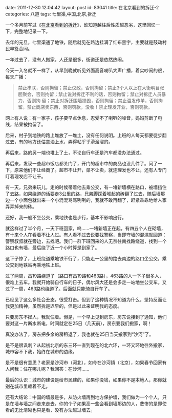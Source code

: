 date: 2011-12-30 12:04:42
layout: post
id: 83041
title: 在北京看到的拆迁-2
categories: 八道
tags: 七里渠,中国,北京,拆迁

一个多月前写过《[在北京看到的拆迁](/archives/83039)》，谁知道越往后性质越恶劣，这里回忆一下，完整地记录一下。

去年的元旦，七里渠通了地铁，随后就见在路边挂满了红布黑字，主要就是鼓动村民早签合同。

一年过去了，没有人搬家，人还是很多，街道还是依然热闹。

今天一入冬就不一样了，从早到晚就听见外面高音喇叭大声广播，着实吵闹的很，每天广播：


> 禁止串联，否则拘留；禁止议政，否则拘留；禁止3个人以上在大街明目张胆聚会，否则拘留；禁止说对拆迁不利的话，否则拘留；禁止对拆迁人员暴力，否则拘 留；禁止对拆迁围墙损毁，否则拘留；禁止滥发传单，否则拘留。禁止商店卖东西，否则罚款，没收！禁止理发开业，否则罚款。


网上有人说：有一家子，孩子要早点休息，忍受不了喇叭的噪音，妈妈剪断了电线，结果被拘留了。

后来，村子到地铁的路上堆放了一堆土，没有任何说明。上班的人每天都要徒步翻过去，有的地方还估意洒上水，弄得粘乎乎滑溜溜的。

再后来，路的另一端也堆上了土，不论自行车还是汽车都没办法通过。

再后来，发现一些超市饭店都关门了，开门的超市中的商品也没几件了。问了一下，原来他们不让经商了。超市不让开，菜不让卖，就连理发也不让，还有人专门盯着理发店不让干。

有一天，兄弟来玩儿，走的时候带着他去乘公交，有一堵新墙横在路口，被墙挡住了去路，如果绕道的话要走3公里的路，兄弟脚踩着堆起的砖翻了过去，随后墙那边一个小面包就出来一个小混混骂骂咧咧的，我就不敢再翻了，赶紧乖乖地给人家弄弄掉来的砖。

还好，我一般不坐公交，乘地铁也是步行，基本不影响出行。

就这样过了半个月，一天下班回家，呜……一堵新墙正在起，有四五个人在砌墙，有十来个人在看着不让人过。有人看不过去说要找警察，当即守墙的混混就回道：警察叔叔就在旁边，去找吧。我们一群下班回来的人无奈往南找路绕道，找到一个路口也有墙，最后绕了近一个小时算是到家了。

这下子惨了，上班绕道乘地铁不行了，只能走一公里的路去南边的路口坐公交，乘公交到地铁站再乘地铁上班。

过了两周，昌19路绕道了（路口有昌19路和463路），463路的人一下子很多人，很难上去车。我就开始骑自行车的日子，偶尔风大还是会多走一站地坐公交车。又过了一周，463路也绕道了。后面就只能骑自行车了。

已经见了这么多社会丑态，很受打击。但到了这种情况不知道为什么，坚持反而让我更加精神，虽然拆是迟早的，但是以此来证明我的态度。

只要房东不撵人，我就住着。但是，一个早上见到房东，房东说接到了通知，他们要对这一片断水断电，时间就定在25日（几天前），房东要我们搬家，啊！

真没办法了，房东把多余的房租退了，我也就在25日当天搬家到“沙河”了。

是不是很讽刺？从起初北京的东三环一直到现在的北六环，一环又环地往外搬家，城市容不下我，始终在城市的边缘。

是不是很有意思？老家是沙河市（河北），如今在沙河镇（北京），如果春节回家有人问我：住在哪儿呢？我回答：在沙河……

最后的认识：城市的建设是给市民建的，如果你没钱，如果你不是本地人，那你就别在城市里赖着不走。

还有大结论：中国的墙最是多，从防火墙再到地方保护墙，我们做为一个个人，只是在墙与墙之间走来走去，你的个子如果高一些会看到墙那边的人，悲惨的是即使看的无比清晰也只是看，没有办法越过墙去。
